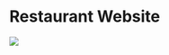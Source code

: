 # Restaurant Website

[ <img src= "https://img.shields.io/badge/Go LiVE-1DA1F?style=for-the-badge&logo=&logoColor=white" />](https://restaurantproject03.netlify.app/) 
